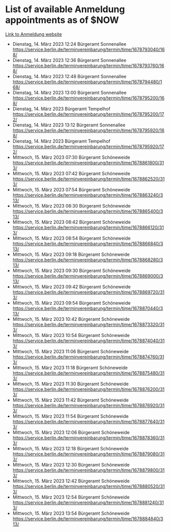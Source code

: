 # List of available Anmeldung appointments as of $NOW
[Link to Anmeldung website](https://service.berlin.de/terminvereinbarung/termin/tag.php?termin=1&anliegen[]=120686&dienstleisterlist=122210,122217,327316,122219,327312,122227,327314,122231,327346,122243,327348,122254,122252,329742,122260,329745,122262,329748,122271,327278,122273,327274,122277,327276,330436,122280,327294,122282,327290,122284,327292,122291,327270,122285,327266,122286,327264,122296,327268,150230,329760,122297,327286,122294,327284,122312,329763,122314,329775,122304,327330,122311,327334,122309,327332,317869,122281,327352,122279,329772,122283,122276,327324,122274,327326,122267,329766,122246,327318,122251,327320,122257,327322,122208,327298,122226,327300&herkunft=http%3A%2F%2Fservice.berlin.de%2Fdienstleistung%2F120686%2F)
- Dienstag, 14. März 2023 12:24 Bürgeramt Sonnenallee https://service.berlin.de/terminvereinbarung/termin/time/1678793040/168/
- Dienstag, 14. März 2023 12:36 Bürgeramt Sonnenallee https://service.berlin.de/terminvereinbarung/termin/time/1678793760/168/
- Dienstag, 14. März 2023 12:48 Bürgeramt Sonnenallee https://service.berlin.de/terminvereinbarung/termin/time/1678794480/168/
- Dienstag, 14. März 2023 13:00 Bürgeramt Sonnenallee https://service.berlin.de/terminvereinbarung/termin/time/1678795200/168/
- Dienstag, 14. März 2023  Bürgeramt Tempelhof https://service.berlin.de/terminvereinbarung/termin/time/1678795200/172/
- Dienstag, 14. März 2023 13:12 Bürgeramt Sonnenallee https://service.berlin.de/terminvereinbarung/termin/time/1678795920/168/
- Dienstag, 14. März 2023  Bürgeramt Tempelhof https://service.berlin.de/terminvereinbarung/termin/time/1678795920/172/
- Mittwoch, 15. März 2023 07:30 Bürgeramt Schöneweide https://service.berlin.de/terminvereinbarung/termin/time/1678861800/313/
- Mittwoch, 15. März 2023 07:42 Bürgeramt Schöneweide https://service.berlin.de/terminvereinbarung/termin/time/1678862520/313/
- Mittwoch, 15. März 2023 07:54 Bürgeramt Schöneweide https://service.berlin.de/terminvereinbarung/termin/time/1678863240/313/
- Mittwoch, 15. März 2023 08:30 Bürgeramt Schöneweide https://service.berlin.de/terminvereinbarung/termin/time/1678865400/313/
- Mittwoch, 15. März 2023 08:42 Bürgeramt Schöneweide https://service.berlin.de/terminvereinbarung/termin/time/1678866120/313/
- Mittwoch, 15. März 2023 08:54 Bürgeramt Schöneweide https://service.berlin.de/terminvereinbarung/termin/time/1678866840/313/
- Mittwoch, 15. März 2023 09:18 Bürgeramt Schöneweide https://service.berlin.de/terminvereinbarung/termin/time/1678868280/313/
- Mittwoch, 15. März 2023 09:30 Bürgeramt Schöneweide https://service.berlin.de/terminvereinbarung/termin/time/1678869000/313/
- Mittwoch, 15. März 2023 09:42 Bürgeramt Schöneweide https://service.berlin.de/terminvereinbarung/termin/time/1678869720/313/
- Mittwoch, 15. März 2023 09:54 Bürgeramt Schöneweide https://service.berlin.de/terminvereinbarung/termin/time/1678870440/313/
- Mittwoch, 15. März 2023 10:42 Bürgeramt Schöneweide https://service.berlin.de/terminvereinbarung/termin/time/1678873320/313/
- Mittwoch, 15. März 2023 10:54 Bürgeramt Schöneweide https://service.berlin.de/terminvereinbarung/termin/time/1678874040/313/
- Mittwoch, 15. März 2023 11:06 Bürgeramt Schöneweide https://service.berlin.de/terminvereinbarung/termin/time/1678874760/313/
- Mittwoch, 15. März 2023 11:18 Bürgeramt Schöneweide https://service.berlin.de/terminvereinbarung/termin/time/1678875480/313/
- Mittwoch, 15. März 2023 11:30 Bürgeramt Schöneweide https://service.berlin.de/terminvereinbarung/termin/time/1678876200/313/
- Mittwoch, 15. März 2023 11:42 Bürgeramt Schöneweide https://service.berlin.de/terminvereinbarung/termin/time/1678876920/313/
- Mittwoch, 15. März 2023 11:54 Bürgeramt Schöneweide https://service.berlin.de/terminvereinbarung/termin/time/1678877640/313/
- Mittwoch, 15. März 2023 12:06 Bürgeramt Schöneweide https://service.berlin.de/terminvereinbarung/termin/time/1678878360/313/
- Mittwoch, 15. März 2023 12:18 Bürgeramt Schöneweide https://service.berlin.de/terminvereinbarung/termin/time/1678879080/313/
- Mittwoch, 15. März 2023 12:30 Bürgeramt Schöneweide https://service.berlin.de/terminvereinbarung/termin/time/1678879800/313/
- Mittwoch, 15. März 2023 12:42 Bürgeramt Schöneweide https://service.berlin.de/terminvereinbarung/termin/time/1678880520/313/
- Mittwoch, 15. März 2023 12:54 Bürgeramt Schöneweide https://service.berlin.de/terminvereinbarung/termin/time/1678881240/313/
- Mittwoch, 15. März 2023 13:54 Bürgeramt Schöneweide https://service.berlin.de/terminvereinbarung/termin/time/1678884840/313/
